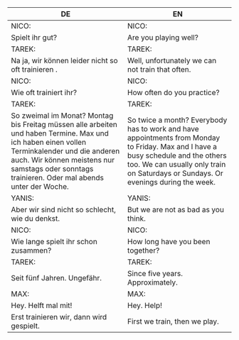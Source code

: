 |DE|EN|
|---|---|
|NICO:|NICO:|
|Spielt ihr gut?|Are you playing well?|
|TAREK:|TAREK:|
|Na ja, wir können leider nicht so oft trainieren .|Well, unfortunately we can not train that often.|
|NICO:|NICO:|
|Wie oft trainiert ihr?|How often do you practice?|
|TAREK:|TAREK:|
|So zweimal im Monat? Montag bis Freitag müssen alle arbeiten und haben Termine. Max und ich haben einen vollen Terminkalender und die anderen auch. Wir können meistens nur samstags oder sonntags trainieren. Oder mal abends unter der Woche.|So twice a month? Everybody has to work and have appointments from Monday to Friday. Max and I have a busy schedule and the others too. We can usually only train on Saturdays or Sundays. Or evenings during the week.|
|YANIS:|YANIS:|
|Aber wir sind nicht so schlecht, wie du denkst.|But we are not as bad as you think.|
|NICO:|NICO:|
|Wie lange spielt ihr schon zusammen?|How long have you been together?|
|TAREK:|TAREK:|
|Seit fünf Jahren. Ungefähr.|Since five years. Approximately.|
|MAX:|MAX:|
|Hey. Helft mal mit!|Hey. Help!|
|Erst trainieren wir, dann wird gespielt.|First we train, then we play.|
